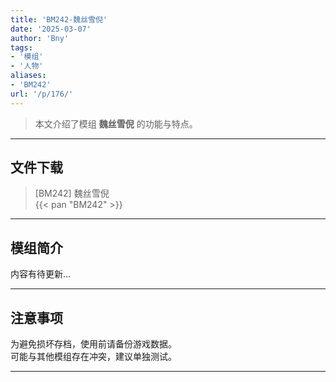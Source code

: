 ```yaml
---
title: 'BM242-魏丝雪倪'
date: '2025-03-07'
author: 'Bny'
tags:
- '模组'
- '人物'
aliases:
- 'BM242'
url: '/p/176/'
---
```


> 本文介绍了模组 **魏丝雪倪** 的功能与特点。

---

## 文件下载

> [BM242] 魏丝雪倪  
{{< pan "BM242" >}}  

---

## 模组简介

>  
内容有待更新...  

---

## 注意事项

>  
为避免损坏存档，使用前请备份游戏数据。  
可能与其他模组存在冲突，建议单独测试。  

---

